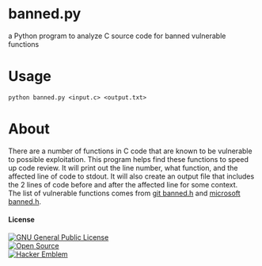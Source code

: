 # banned.py
a Python program to analyze C source code for banned vulnerable functions

# Usage
`python banned.py <input.c> <output.txt>`

# About
There are a number of functions in C code that are known to be vulnerable to possible exploitation. This program helps find these functions to speed up code review. It will print out the line number, what function, and the affected line of code to stdout. It will also create an output file that includes the 2 lines of code before and after the affected line for some context.  
The list of vulnerable functions comes from [git banned.h](https://github.com/git/git/blob/master/banned.h) and [microsoft banned.h](https://github.com/x509cert/banned/tree/master).

#### License
[![GNU General Public License](https://www.gnu.org/graphics/gplv3-88x31.png)](https://www.gnu.org/licenses/gpl-3.0.en.html)\
[![Open Source](http://www.ipol.im/static/badges/open-source.png)](http://www.gnu.org/licenses/gpl.html)\
[![Hacker Emblem](http://catb.org/hacker-emblem/hacker.png)](http://www.catb.org/hacker-emblem/)
